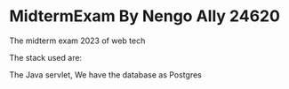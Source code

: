 # MidtermExam By Nengo Ally 24620
The midterm exam 2023 of web tech

The stack used are:

The Java servlet,
We have the database as Postgres

